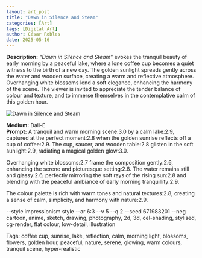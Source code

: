 ```yaml
---
layout: art_post
title: "Dawn in Silence and Steam"
categories: [Art]
tags: [Digital Art]
author: César Robles
date: 2025-05-16
---
```

**Description:** *“Dawn in Silence and Steam”* evokes the tranquil beauty of early morning by a peaceful lake, where a lone coffee cup becomes a quiet witness to the birth of a new day. The golden sunlight spreads gently across the water and wooden surface, creating a warm and reflective atmosphere. Overhanging white blossoms lend a soft elegance, enhancing the harmony of the scene. The viewer is invited to appreciate the tender balance of colour and texture, and to immerse themselves in the contemplative calm of this golden hour.

![Dawn in Silence and Steam](/imag/digital_art/Dawn_in_Silence_and_Steam.jog)

**Medium:** Dall-E\
**Prompt:** A tranquil and warm morning scene:3.0 by a calm lake:2.9, captured at the perfect moment:2.8 when the golden sunrise reflects off a cup of coffee:2.9. The cup, saucer, and wooden table:2.8 glisten in the soft sunlight:2.9, radiating a magical golden glow:3.0.

Overhanging white blossoms:2.7 frame the composition gently:2.6, enhancing the serene and picturesque setting:2.8. The water remains still and glassy:2.6, perfectly mirroring the soft rays of the rising sun:2.8 and blending with the peaceful ambiance of early morning tranquillity:2.9.

The colour palette is rich with warm tones and natural textures:2.8, creating a sense of calm, simplicity, and harmony with nature:2.9.

--style impressionism style --ar 6:3 --v 5 --q 2 --seed 671983201 --neg cartoon, anime, sketch, drawing, photography, 2d, 3d, cel-shading, stylised, cg-render, flat colour, low-detail, illustration

Tags: coffee cup, sunrise, lake, reflection, calm, morning light, blossoms, flowers, golden hour, peaceful, nature, serene, glowing, warm colours, tranquil scene, hyper-realistic